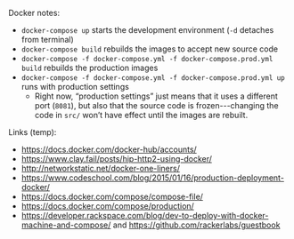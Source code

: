 Docker notes:

* `docker-compose up` starts the development environment (`-d` detaches from terminal)
* `docker-compose build` rebuilds the images to accept new source code
* `docker-compose -f docker-compose.yml -f docker-compose.prod.yml build` rebuilds the production images
* `docker-compose -f docker-compose.yml -f docker-compose.prod.yml up` runs with production settings
    * Right now, “production settings” just means that it uses a different port (`8081`), but also that the source code is frozen---changing the code in `src/` won’t have effect until the images are rebuilt.

Links (temp):
* https://docs.docker.com/docker-hub/accounts/
* https://www.clay.fail/posts/hip-http2-using-docker/
* http://networkstatic.net/docker-one-liners/
* https://www.codeschool.com/blog/2015/01/16/production-deployment-docker/
* https://docs.docker.com/compose/compose-file/
* https://docs.docker.com/compose/production/
* https://developer.rackspace.com/blog/dev-to-deploy-with-docker-machine-and-compose/ and https://github.com/rackerlabs/guestbook
